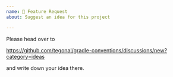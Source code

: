 ```yaml
---
name: 🚀 Feature Request
about: Suggest an idea for this project

---
```


Please head over to 

https://github.com/tegonal/gradle-conventions/discussions/new?category=ideas

and write down your idea there.